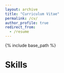 ```yaml
---
layout: archive
title: "Curriculum Vitae"
permalink: /cv/
author_profile: true
redirect_from:
  - /resume
---
```


{% include base_path %}



Skills
======
